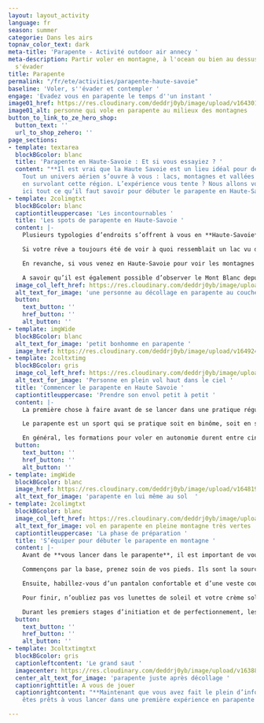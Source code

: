 ```yaml
---
layout: layout_activity
language: fr
season: summer
categorie: Dans les airs
topnav_color_text: dark
meta-title: 'Parapente - Activité outdoor air annecy '
meta-description: Partir voler en montagne, à l'ocean ou bien au dessus d'un lac pour
  s'évader
title: Parapente
permalink: "/fr/ete/activities/parapente-haute-savoie"
baseline: 'Voler, s''évader et contempler '
engage: 'Evadez vous en parapente le temps d''un instant '
image01_href: https://res.cloudinary.com/deddrj0yb/image/upload/v1643010436/website/summer/pablo-heimplatz-R4679uf28lY-unsplash_ysyjkx.jpg
image01_alt: personne qui vole en parapente au milieux des montagnes
button_to_link_to_ze_hero_shop:
  button_text: ''
  url_to_shop_zehero: ''
page_sections:
- template: textarea
  blockBGcolor: blanc
  title: 'Parapente en Haute-Savoie : Et si vous essayiez ? '
  content: "**Il est vrai que la Haute Savoie est un lieu idéal pour débuter le parapente.
    Tout un univers aérien s’ouvre à vous : lacs, montagnes et vallées sont à admirer
    en survolant cette région. L’expérience vous tente ? Nous allons vous expliquer
    ici tout ce qu’il faut savoir pour débuter le parapente en Haute-Savoie.**"
- template: 2colimgtxt
  blockBGcolor: blanc
  captiontitleuppercase: 'Les incontournables '
  title: 'Les spots de parapente en Haute-Savoie '
  content: |-
    Plusieurs typologies d’endroits s’offrent à vous en **Haute-Savoie**. Spots pour débutants, spots à sensations fortes ou encore spots avec vue iconique, il y en a pour tous les goûts et pour tous les **parapentistes**.

    Si votre rêve a toujours été de voir à quoi ressemblait un lac vu du ciel, nous vous conseillons le **Mont Revard** ou le **Col de la Forclaz**. Respectivement terrains d’envols les plus connus des villes de **Chambéry** et d’**Annecy**, vous pourrez vous élancer dans le vide pour observer les lacs du Bourget et d’Annecy.

    En revanche, si vous venez en Haute-Savoie pour voir les montagnes et rien d'autre, vous serez obligés de passer par la case **Chamonix** pour faire un vol. S’il y a bien une montagne à ne pas rater en dans la région, c’est évidemment le **Mont Blanc**. Bien sûr, le sommet le plus haut d’Europe est visible depuis de nombreux points de vue alpins, mais la vallée de Chamonix reste la plus privilégiée pour l’observer. Avec un vol de parapente partant des hauteurs de Chamonix, vous aurez l’occasion d’apercevoir l’iconique **Aiguille du Midi**, l’Aiguille des Grands Montets ou encore le glacier d’Argentière.

    A savoir qu’il est également possible d’observer le Mont Blanc depuis les airs en partant du Val d’Arly, la vallée perpendiculaire à celle de Chamonix. De plus, pour les lève-tôt, il est possible de voler en parapente autour des Montgolfières, qui se retrouvent tous les matins dans le village de **Praz-Sur-Arly**.
  image_col_left_href: https://res.cloudinary.com/deddrj0yb/image/upload/v1643010435/website/summer/juliette-g-jX61Kll0Q5g-unsplash_1_pjksgv.jpg
  alt_text_for_image: 'une personne au décollage en parapente au couché de soleil '
  button:
    text_button: ''
    href_button: ''
    alt_button: ''
- template: imgWide
  blockBGcolor: blanc
  alt_text_for_image: 'petit bonhomme en parapente '
  image_href: https://res.cloudinary.com/deddrj0yb/image/upload/v1649246849/website/assets/Personnages%20poses/Poses%20format%20large/Parapente_Pose.png
- template: 2coltxtimg
  blockBGcolor: gris
  image_col_left_href: https://res.cloudinary.com/deddrj0yb/image/upload/v1643010435/website/summer/franck-belin-NZHouAGfeds-unsplash_kapfoo.jpg
  alt_text_for_image: 'Personne en plein vol haut dans le ciel '
  title: 'Commencer le parapente en Haute Savoie '
  captiontitleuppercase: 'Prendre son envol petit à petit '
  content: |-
    La première chose à faire avant de se lancer dans une pratique régulière du parapente, c’est de faire un **baptême de l’air**. Pourquoi ? Pour la simple et bonne raison que certaines personnes ayant rêvé du parapente toute leur vie, se rendent compte qu’ils n’aiment pas les sensations que le sport procure une fois en l’air. Comme pour tous les sports à sensations fortes, il faut toujours essayer avant de se lancer dans des cours de pratique autonome.

    Le parapente est un sport qui se pratique soit en binôme, soit en solitaire, à vous de choisir ensuite quelle est la pratique qui vous attire davantage. A savoir que, pour débuter, vous devrez obligatoirement passer par la case **parapente bi-place** avant de vous élancer seul dans le grand vide.

    En général, les formations pour voler en autonomie durent entre cinq et huit jours, suivant les écoles. Vous trouverez toujours une partie pratique, qui vous apprendra principalement à gérer votre voile et vos outils de pilotage, ainsi qu’une partie théorique, pour apprendre les mécaniques de vol, la réglementation et l'appréhension de la météo. Ce dernier point est très important, puisque la **météo en Haute Savoie** est adorée par les parapentistes, parce qu’elle est propice aux courants d’air ascendants, qui vous aideront à voler plus loin et plus longtemps.
  button:
    text_button: ''
    href_button: ''
    alt_button: ''
- template: imgWide
  blockBGcolor: blanc
  image_href: https://res.cloudinary.com/deddrj0yb/image/upload/v1648195885/website/assets/Recadr%C3%A9es/parapente.png
  alt_text_for_image: 'parapente en lui même au sol  '
- template: 2colimgtxt
  blockBGcolor: blanc
  image_col_left_href: https://res.cloudinary.com/deddrj0yb/image/upload/v1638883625/website/summer/Parachute-paysage-nature_lygno2.jpg
  alt_text_for_image: vol en parapente en pleine montagne très vertes
  captiontitleuppercase: 'La phase de préparation '
  title: 'S’équiper pour débuter le parapente en montagne '
  content: |-
    Avant de **vous lancer dans le parapente**, il est important de vous équiper de la bonne manière. Un bon équipement vous permettra de profiter pleinement de vos sorties dans les airs, sans subir d’inconforts.

    Commençons par la base, prenez soin de vos pieds. Ils sont la source de chaleur qui régulent la température globale de votre corps, il faut donc les garder au sec et au chaud. Prévoyez donc des chaussettes respirantes, n’importe quelles chaussettes de sport feront l’affaire. Ensuite, des baskets sont indispensables pour votre sécurité à l’envol et l'atterrissage. Si vos baskets ont des semelles agrippantes ou des crampons, c’est encore mieux.

    Ensuite, habillez-vous d’un pantalon confortable et d’une veste coupe-vent. Selon la température, vous n’avez pas nécessairement besoin d’une couche chaude, mais une couche imperméable au vent sera toujours utile pour vous mettre à l'abri du frais.

    Pour finir, n’oubliez pas vos lunettes de soleil et votre crème solaire. Tout au long de votre **vol en parapente,** vous serez exposé directement au soleil, souvent face à lui et vous ne voudriez pas être ébloui et ne pas pouvoir profiter de la vue, n’est-ce pas ?

    Durant les premiers stages d’initiation et de perfectionnement, les **écoles de parapente** fournissent en général une **voile de parapente**, ainsi qu’**une sellette** et un casque. Nous vous conseillons d’attendre la fin de vos **stages de formation** avant de vous procurer ces équipements, vous aurez une idée bien plus précise de vos besoins et vos envies après ces quelques semaines de pratique.
  button:
    text_button: ''
    href_button: ''
    alt_button: ''
- template: 3coltxtimgtxt
  blockBGcolor: gris
  captionleftcontent: 'Le grand saut '
  imagecenter: https://res.cloudinary.com/deddrj0yb/image/upload/v1638883622/website/summer/Parapente-altitude_i8lptn.jpg
  center_alt_text_for_image: 'parapente juste après décollage '
  captionrighttitle: A vous de jouer
  captionrightcontent: "**Maintenant que vous avez fait le plein d’informations, vous
    êtes prêts à vous lancer dans une première expérience en parapente !** "

---
```

